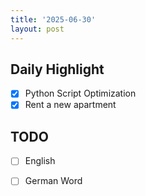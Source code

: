 ```yaml
---
title: '2025-06-30'
layout: post
---
```


**Daily Highlight**
---

- [x] Python Script Optimization
- [x] Rent a new apartment

**TODO**
---

- [ ] English
- [ ] German Word


